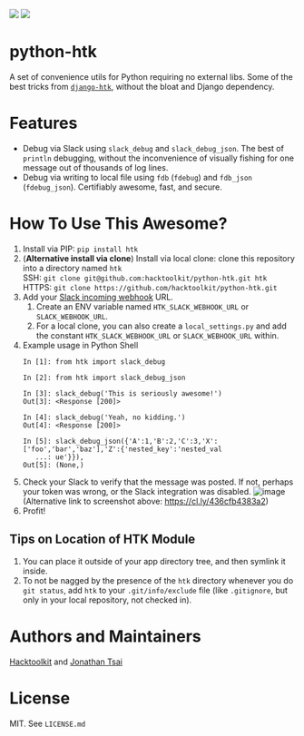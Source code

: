 [![](https://img.shields.io/pypi/pyversions/htk.svg?longCache=True)](https://pypi.org/project/htk/)
[![](https://img.shields.io/pypi/v/htk.svg?maxAge=3600)](https://pypi.org/project/htk/)

# python-htk

A set of convenience utils for Python requiring no external libs. Some of the best tricks from [`django-htk`](https://github.com/hacktoolkit/django-htk), without the bloat and Django dependency.


# Features

- Debug via Slack using `slack_debug` and `slack_debug_json`. The best of `println` debugging, without the inconvenience of visually fishing for one message out of thousands of log lines.
- Debug via writing to local file using `fdb` (`fdebug`) and `fdb_json` (`fdebug_json`). Certifiably awesome, fast, and secure.


# How To Use This Awesome?

1. Install via PIP:
    `pip install htk`
1. (**Alternative install via clone**) Install via local clone: clone this repository into a directory named `htk`  
    SSH: `git clone git@github.com:hacktoolkit/python-htk.git htk`  
    HTTPS: `git clone https://github.com/hacktoolkit/python-htk.git`
1. Add your [Slack incoming webhook](https://slack.com/apps/A0F7XDUAZ-incoming-webhooks) URL.
    1. Create an ENV variable named `HTK_SLACK_WEBHOOK_URL` or `SLACK_WEBHOOK_URL`.
    1. For a local clone, you can also create a `local_settings.py` and add the constant `HTK_SLACK_WEBHOOK_URL` or `SLACK_WEBHOOK_URL` within.
1. Example usage in Python Shell
    ```
    In [1]: from htk import slack_debug

    In [2]: from htk import slack_debug_json

    In [3]: slack_debug('This is seriously awesome!')
    Out[3]: <Response [200]>

    In [4]: slack_debug('Yeah, no kidding.')
    Out[4]: <Response [200]>

    In [5]: slack_debug_json({'A':1,'B':2,'C':3,'X':['foo','bar','baz'],'Z':{'nested_key':'nested_val
       ...: ue'}}),
    Out[5]: (None,)
    ```
1. Check your Slack to verify that the message was posted. If not, perhaps your token was wrong, or the Slack integration was disabled.
    ![image](https://user-images.githubusercontent.com/422501/61013274-e65e1e00-a336-11e9-90aa-44a6fd1e217c.png)  
    (Alternative link to screenshot above: https://cl.ly/436cfb4383a2)
1. Profit!

## Tips on Location of HTK Module 

1. You can place it outside of your app directory tree, and then symlink it inside.
1. To not be nagged by the presence of the `htk` directory whenever you do `git status`, add `htk` to your `.git/info/exclude` file (like `.gitignore`, but only in your local repository, not checked in).

# Authors and Maintainers

[Hacktoolkit](https://github.com/hacktoolkit) and [Jonathan Tsai](https://github.com/jontsai)

# License

MIT. See `LICENSE.md`
